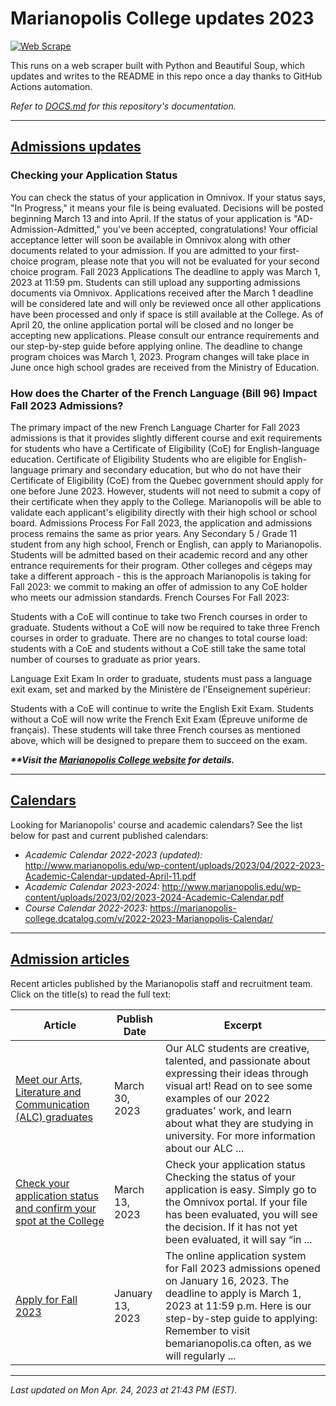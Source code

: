 # Marianopolis College updates 2023

[![Web Scrape](https://github.com/cw118/mari-updates/actions/workflows/scrape.yml/badge.svg)](https://github.com/cw118/mari-updates/actions/workflows/scrape.yml)

This runs on a web scraper built with Python and Beautiful Soup, which updates and writes to the README in this repo once a day thanks to GitHub Actions automation.

*Refer to [DOCS.md](DOCS.md) for this repository's documentation.*

---

## [Admissions updates](https://www.bemarianopolis.ca/admissions/updates/)

### Checking your Application Status
You can check the status of your application in Omnivox. If your status says, "In Progress," it means your file is being evaluated. Decisions will be posted beginning March 13 and into April. 
If the status of your application is "AD-Admission-Admitted," you've been accepted, congratulations! Your official acceptance letter will soon be available in Omnivox along with other documents related to your admission. 
If you are admitted to your first-choice program, please note that you will not be evaluated for your second choice program. Fall 2023 Applications
The deadline to apply was March 1, 2023 at 11:59 pm. Students can still upload any supporting admissions documents via Omnivox. 
Applications received after the March 1 deadline will be considered late and will only be reviewed once all other applications have been processed and only if space is still available at the College. As of April 20, the online application portal will be closed and no longer be accepting new applications. Please consult our entrance requirements and our step-by-step guide before applying online.
The deadline to change program choices was March 1, 2023. Program changes will take place in June once high school grades are received from the Ministry of Education.

### How does the Charter of the French Language (Bill 96) Impact Fall 2023 Admissions?
The primary impact of the new French Language Charter for Fall 2023 admissions is that it provides slightly different course and exit requirements for students who have a Certificate of Eligibility (CoE) for English-language education.
Certificate of Eligibility
Students who are eligible for English-language primary and secondary education, but who do not have their Certificate of Eligibility (CoE) from the Quebec government should apply for one before June 2023. However, students will not need to submit a copy of their certificate when they apply to the College. Marianopolis will be able to validate each applicant's eligibility directly with their high school or school board.
Admissions Process
For Fall 2023, the application and admissions process remains the same as prior years. Any Secondary 5 / Grade 11 student from any high school, French or English, can apply to Marianopolis. Students will be admitted based on their academic record and any other entrance requirements for their program.
Other colleges and cégeps may take a different approach - this is the approach Marianopolis is taking for Fall 2023: we commit to making an offer of admission to any CoE holder who meets our admission standards.
French Courses
For Fall 2023:

Students with a CoE will continue to take two French courses in order to graduate.
Students without a CoE will now be required to take three French courses in order to graduate.
There are no changes to total course load: students with a CoE and students without a CoE still take the same total number of courses to graduate as prior years.

Language Exit Exam
In order to graduate, students must pass a language exit exam, set and marked by the Ministère de l'Enseignement supérieur:

Students with a CoE will continue to write the English Exit Exam.
Students without a CoE will now write the French Exit Exam (Épreuve uniforme de français). These students will take three French courses as mentioned above, which will be designed to prepare them to succeed on the exam.

***\*\*Visit the [Marianopolis College website](https://www.bemarianopolis.ca/admissions/updates/) for details.***

---

## [Calendars](https://www.marianopolis.edu/campus-life/calendar/)

Looking for Marianopolis' course and academic calendars? See the list below for past and current published calendars:

- *Academic Calendar 2022-2023 (updated):* <http://www.marianopolis.edu/wp-content/uploads/2023/04/2022-2023-Academic-Calendar-updated-April-11.pdf>
- *Academic Calendar 2023-2024:* <http://www.marianopolis.edu/wp-content/uploads/2023/02/2023-2024-Academic-Calendar.pdf>
- *Course Calendar 2022-2023:* <https://marianopolis-college.dcatalog.com/v/2022-2023-Marianopolis-Calendar/>

---

## [Admission articles](https://www.bemarianopolis.ca/category/admissions/)

Recent articles published by the Marianopolis staff and recruitment team. Click on the title(s) to read the full text:

| Article | Publish Date | Excerpt |
| ------- | ------------ | ------- |
| [Meet our Arts, Literature and Communication (ALC) graduates](https://www.bemarianopolis.ca/meet-our-arts-literature-and-communication-alc-students/) | March 30, 2023 | Our ALC students are creative, talented, and passionate about expressing their ideas through visual art! Read on to see some examples of our 2022 graduates' work, and learn about what they are studying in university. For more information about our ALC ... |
| [Check your application status and confirm your spot at the College](https://www.bemarianopolis.ca/check-status-confirm/) | March 13, 2023 | Check your application status Checking the status of your application is easy. Simply go to the Omnivox portal. If your file has been evaluated, you will see the decision. If it has not yet been evaluated, it will say “in ... |
| [Apply for Fall 2023](https://www.bemarianopolis.ca/apply/) | January 13, 2023 | The online application system for Fall 2023 admissions opened on January 16, 2023. The deadline to apply is March 1, 2023 at 11:59 p.m. Here is our step-by-step guide to applying: Remember to visit bemarianopolis.ca often, as we will regularly ... |

---

*Last updated on Mon Apr. 24, 2023 at 21:43 PM (EST).*
